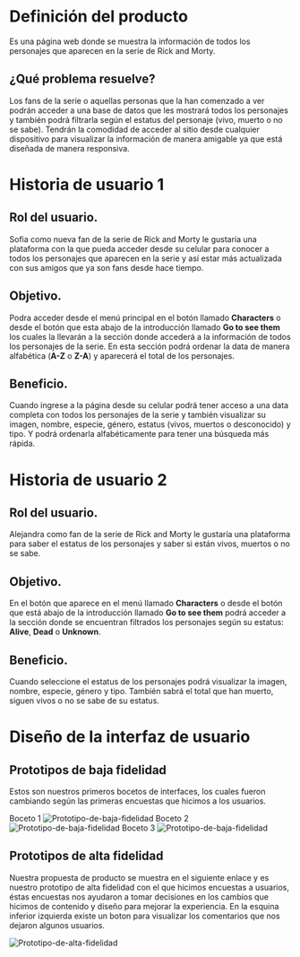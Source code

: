 
# Definición del producto
Es una página web donde se muestra la información de todos los personajes que aparecen en la serie de Rick and Morty.

## ¿Qué problema resuelve?
Los fans de la serie o aquellas personas que la han comenzado a ver podrán acceder a una base de datos que les mostrará todos los personajes y también podrá filtrarla según el estatus del personaje (vivo, muerto o no se sabe). Tendrán la comodidad de acceder al sitio desde cualquier dispositivo para visualizar la información de manera amigable ya que está diseñada de manera responsiva.

# Historia de usuario 1
## Rol del usuario.
Sofia como nueva fan de la serie de Rick and Morty le gustaría una plataforma con la que pueda acceder desde su celular para conocer a todos los personajes que aparecen en la serie y así estar más actualizada con sus amigos que ya son fans desde hace tiempo.

## Objetivo.
Podra acceder desde el menú principal en el botón llamado **Characters** o desde el botón que esta abajo de la introducción llamado **Go to see them** los cuales la llevarán a la sección donde accederá a la información de todos los personajes de la serie. En esta sección podrá ordenar la data de manera alfabética (**A-Z** o **Z-A**) y aparecerá el total de los personajes.

## Beneficio.
Cuando ingrese a la página desde su celular podrá tener acceso a una data completa con todos los personajes de la serie y también visualizar su imagen, nombre, especie, género, estatus (vivos, muertos o desconocido) y tipo. Y podrá ordenarla alfabéticamente para tener una búsqueda más rápida.

# Historia de usuario 2
## Rol del usuario.
Alejandra como fan de la serie de Rick and Morty le gustaría una plataforma para saber el estatus de los personajes y saber si están vivos, muertos o no se sabe.

## Objetivo.
En el botón que aparece en el menú llamado **Characters** o desde el botón que está abajo de la introducción llamado **Go to see them** podrá acceder a la sección donde se encuentran filtrados los personajes según su estatus: **Alive**, **Dead** o **Unknown**.

## Beneficio.
Cuando seleccione el estatus de los personajes podrá visualizar la imagen, nombre, especie, género y tipo. También sabrá el total que han muerto, siguen vivos o no se sabe de su estatus.

# Diseño de la interfaz de usuario
## Prototipos de baja fidelidad
Estos son nuestros primeros bocetos de interfaces, los cuales fueron cambiando según las primeras encuestas que hicimos a los usuarios.

Boceto 1
![Prototipo-de-baja-fidelidad](https://i.ibb.co/q0S4f9W/Imagen-de-i-OS-1.jpg)
Boceto 2
![Prototipo-de-baja-fidelidad](https://i.ibb.co/9wHjBP0/Imagen-de-i-OS-2.jpg)
Boceto 3
![Prototipo-de-baja-fidelidad](https://i.ibb.co/6gSgxyH/Imagen-de-i-OS.jpg)

## Prototipos de alta fidelidad
Nuestra propuesta de producto se muestra en el siguiente enlace y es nuestro prototipo de alta fidelidad con el que hicimos encuestas a usuarios, éstas encuestas nos ayudaron a tomar decisiones en los cambios que hicimos de contenido y diseño para mejorar la experiencia. En la esquina inferior izquierda existe un boton para visualizar los comentarios que nos dejaron algunos usuarios.

![Prototipo-de-alta-fidelidad](https://marvelapp.com/75djbgj/screen/58440707)

